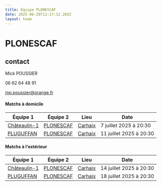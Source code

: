 ```yaml
---
title: Équipe PLONESCAF
date: 2025-06-20T12:17:12.265Z
layout: team
---
```


# PLONESCAF



## contact 

Mick POUSSIER

06 62 64 48 91

mp.poussier@orange.fr

#### Matchs à domicile

| Équipe 1 | Équipe 2 | Lieu | Date |
|----------|----------|------|------|
| [Châteaulin-1](/teams/Châteaulin-1) | [PLONESCAF](/teams/PLONESCAF) | [Carhaix](/stades/Carhaix) | 7 juillet 2025 à 20:30 |
| [PLUGUFFAN](/teams/PLUGUFFAN) | [PLONESCAF](/teams/PLONESCAF) | [Carhaix](/stades/Carhaix) | 11 juillet 2025 à 20:30 |

#### Matchs à l'extérieur

| Équipe 1 | Équipe 2 | Lieu | Date |
|----------|----------|------|------|
| [Châteaulin-1](/teams/Châteaulin-1) | [PLONESCAF](/teams/PLONESCAF) | [Carhaix](/stades/Carhaix) | 14 juillet 2025 à 20:30 |
| [PLUGUFFAN](/teams/PLUGUFFAN) | [PLONESCAF](/teams/PLONESCAF) | [Carhaix](/stades/Carhaix) | 18 juillet 2025 à 20:30 |

